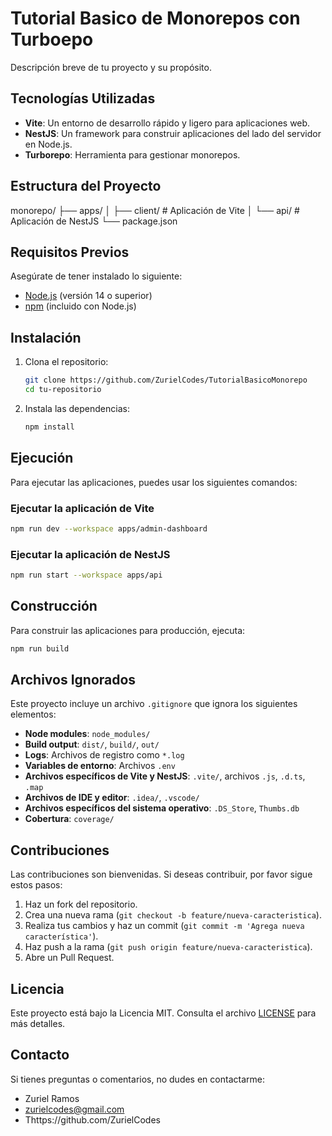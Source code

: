 # Tutorial Basico de Monorepos con Turboepo

Descripción breve de tu proyecto y su propósito.

## Tecnologías Utilizadas

- **Vite**: Un entorno de desarrollo rápido y ligero para aplicaciones web.
- **NestJS**: Un framework para construir aplicaciones del lado del servidor en Node.js.
- **Turborepo**: Herramienta para gestionar monorepos.

## Estructura del Proyecto

monorepo/
├── apps/
│ ├── client/ # Aplicación de Vite
│ └── api/ # Aplicación de NestJS
└── package.json

## Requisitos Previos

Asegúrate de tener instalado lo siguiente:

- [Node.js](https://nodejs.org/) (versión 14 o superior)
- [npm](https://www.npmjs.com/) (incluido con Node.js)

## Instalación

1. Clona el repositorio:

   ```bash
   git clone https://github.com/ZurielCodes/TutorialBasicoMonorepo
   cd tu-repositorio
   ```

2. Instala las dependencias:

   ```bash
   npm install
   ```

## Ejecución

Para ejecutar las aplicaciones, puedes usar los siguientes comandos:

### Ejecutar la aplicación de Vite

```bash
npm run dev --workspace apps/admin-dashboard
```

### Ejecutar la aplicación de NestJS

```bash
npm run start --workspace apps/api
```

## Construcción

Para construir las aplicaciones para producción, ejecuta:

```bash
npm run build
```

## Archivos Ignorados

Este proyecto incluye un archivo `.gitignore` que ignora los siguientes elementos:

- **Node modules**: `node_modules/`
- **Build output**: `dist/`, `build/`, `out/`
- **Logs**: Archivos de registro como `*.log`
- **Variables de entorno**: Archivos `.env`
- **Archivos específicos de Vite y NestJS**: `.vite/`, archivos `.js`, `.d.ts`, `.map`
- **Archivos de IDE y editor**: `.idea/`, `.vscode/`
- **Archivos específicos del sistema operativo**: `.DS_Store`, `Thumbs.db`
- **Cobertura**: `coverage/`

## Contribuciones

Las contribuciones son bienvenidas. Si deseas contribuir, por favor sigue estos pasos:

1. Haz un fork del repositorio.
2. Crea una nueva rama (`git checkout -b feature/nueva-caracteristica`).
3. Realiza tus cambios y haz un commit (`git commit -m 'Agrega nueva característica'`).
4. Haz push a la rama (`git push origin feature/nueva-caracteristica`).
5. Abre un Pull Request.

## Licencia

Este proyecto está bajo la Licencia MIT. Consulta el archivo [LICENSE](LICENSE) para más detalles.

## Contacto

Si tienes preguntas o comentarios, no dudes en contactarme:

- Zuriel Ramos
- zurielcodes@gmail.com
- Thttps://github.com/ZurielCodes
